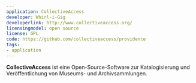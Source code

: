 ```yaml
---
application: CollectiveAccess
developer: Whirl-i-Gig
developerlink: http://www.collectiveaccess.org/
licensingmodel: open source
license: GPL
code: https://github.com/collectiveaccess/providence
tags:
- application
---
```

__CollectiveAccess__ ist eine Open-Source-Software zur Katalogisierung und Veröffentlichung von Museums- und Archivsammlungen.
